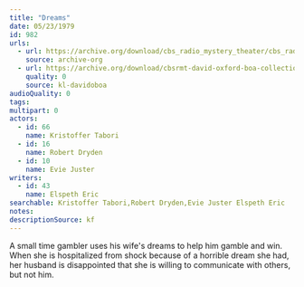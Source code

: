 ```yaml
---
title: "Dreams"
date: 05/23/1979
id: 982
urls: 
  - url: https://archive.org/download/cbs_radio_mystery_theater/cbs_radio_mystery_theater-0951-1000.zip/cbs_radio_mystery_theater-0951-1000%2Fcbsrmt_0982_dreams.mp3
    source: archive-org
  - url: https://archive.org/download/cbsrmt-david-oxford-boa-collection/CBSRMT-790523-0982-Dreams-(128-44)_KQV-{BoA}.mp3
    quality: 0
    source: kl-davidoboa
audioQuality: 0
tags: 
multipart: 0
actors:  
  - id: 66
    name: Kristoffer Tabori  
  - id: 16
    name: Robert Dryden  
  - id: 10
    name: Evie Juster
writers:  
  - id: 43
    name: Elspeth Eric
searchable: Kristoffer Tabori,Robert Dryden,Evie Juster Elspeth Eric
notes: 
descriptionSource: kf
---
```

A small time gambler uses his wife's dreams to help him gamble and win. When she is hospitalized from shock because of a horrible dream she had, her husband is disappointed that she is willing to communicate with others, but not him.
